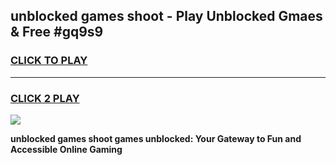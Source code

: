 
## unblocked games shoot - Play Unblocked Gmaes & Free #gq9s9
<h3>
<a href="https://news.freeplayer.one?title=unblocked_games_shoot&ref=24F">CLICK TO PLAY</a></h3>
<hr>

<h3>
<a href="https://news.freeplayer.one?title=unblocked_games_shoot&ref=24F">CLICK 2 PLAY</a>
  
</h3>

<a href="https://news.freeplayer.one?title=unblocked_games_shoot&ref=24F/"><img src="https://clearcache.store/games.png"></a>


**unblocked games shoot games unblocked: Your Gateway to Fun and Accessible Online Gaming**
